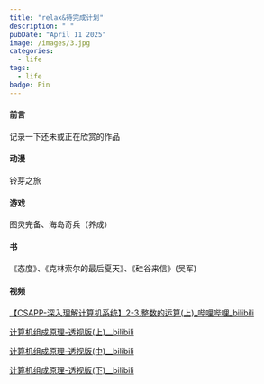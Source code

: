 ```yaml
---
title: "relax&待完成计划"
description: " "
pubDate: "April 11 2025"
image: /images/3.jpg
categories:
  - life
tags:
  - life
badge: Pin
---
```


#### 前言

记录一下还未或正在欣赏的作品

#### 动漫

铃芽之旅

#### 游戏

图灵完备、海岛奇兵（养成）

#### 书

《态度》、《克林索尔的最后夏天》、《硅谷来信》(吴军)

#### 视频

[【CSAPP-深入理解计算机系统】2-3.整数的运算(上)\_哔哩哔哩\_bilibili](https://www.bilibili.com/video/BV13Z4y1V734?spm_id_from=333.788.player.switch&vd_source=6f3f092c4ab81603a895ccd30f0fdc27)

[计算机组成原理-透视版(上)\_\_bilibili](https://www.bilibili.com/video/BV1AnB8YxEw7/?spm_id_from=333.1387.favlist.content.click)

[计算机组成原理-透视版(中)\_\_bilibili](https://www.bilibili.com/video/BV1edBKYVEwo?spm_id_from=333.788.videopod.sections&vd_source=6f3f092c4ab81603a895ccd30f0fdc27)

[计算机组成原理-透视版(下)\_\_bilibili](https://www.bilibili.com/video/BV1iD68YQER6?spm_id_from=333.788.videopod.sections&vd_source=6f3f092c4ab81603a895ccd30f0fdc27)
